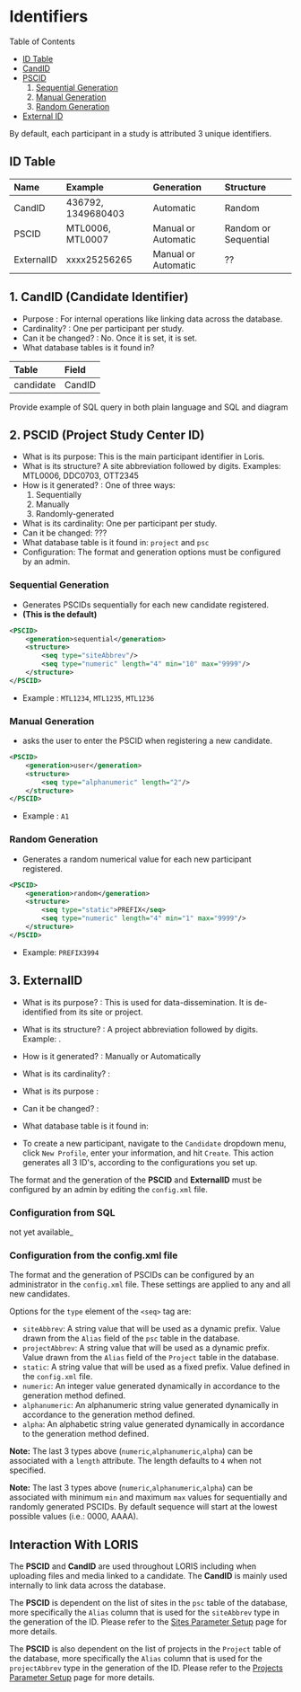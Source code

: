 # Identifiers

Table of Contents
- [ID Table](#id-table)
- [CandID](#CandID-Candidate-Identifier)
- [PSCID](#PSCID-Project-Study-Center-ID)
    1. [Sequential Generation](#Sequential-Generation)
    2. [Manual Generation](#Manual-Generation)
    3. [Random Generation](#Random-Generation)
- [External ID](#External-ID)

By default, each participant in a study is attributed 3 unique identifiers.

## ID Table

|Name|Example|Generation|Structure
|:--|:--|:--|:--|
|CandID|436792, 1349680403|Automatic|Random|
|PSCID|MTL0006, MTL0007|Manual or Automatic|Random or Sequential|
|ExternalID|xxxx25256265|Manual or Automatic| ??



## 1. CandID (Candidate Identifier)
- Purpose : For internal operations like linking data across the database.
- Cardinality? : One per participant per study.
- Can it be changed? : No. Once it is set, it is set.
- What database tables is it found in?  

|Table|Field|
|:--|:--|
|candidate|CandID||

Provide example of SQL query in both plain language and SQL and diagram






## 2. PSCID (Project Study Center ID)

- What is its purpose: This is the main participant identifier in Loris.
- What is its structure? A site abbreviation followed by digits. Examples: MTL0006, DDC0703, OTT2345
- How is it generated? : One of three ways:
    1. Sequentially
    2. Manually
    3. Randomly-generated
- What is its cardinality: One per participant per study.
- Can it be changed: ???
- What database table is it found in: `project` and `psc`
- Configuration: The format and generation options must be configured by an admin. 

### Sequential Generation

- Generates PSCIDs sequentially for each new candidate registered.
- **(This is the default)**

```xml
<PSCID>
    <generation>sequential</generation> 
    <structure>
        <seq type="siteAbbrev"/>
        <seq type="numeric" length="4" min="10" max="9999"/>
    </structure>
</PSCID>
``` 

- Example : `MTL1234`, `MTL1235`, `MTL1236`


### Manual Generation

- asks the user to enter the PSCID when registering a new candidate.

```xml
<PSCID> 
    <generation>user</generation> 
    <structure>
        <seq type="alphanumeric" length="2"/>
    </structure>
</PSCID>
```

- Example : `A1`

### Random Generation

- Generates a random numerical value for each new participant registered.

```xml
<PSCID>
    <generation>random</generation> 
    <structure>
        <seq type="static">PREFIX</seq>
        <seq type="numeric" length="4" min="1" max="9999"/>
    </structure>
</PSCID>
```

 - Example: `PREFIX3994`

## 3. ExternalID

- What is its purpose? : This is used for data-dissemination. It is de-identified from its site or project.
- What is its structure? : A project abbreviation followed by digits. Example: .
- How is it generated? : Manually or Automatically
- What is its cardinality? :
- What is its purpose :
- Can it be changed? :
- What database table is it found in:

- To create a new participant, navigate to the `Candidate` dropdown menu, click `New Profile`, enter your information, and hit `Create`. This action generates all 3 ID's, according to the configurations you set up.

The format and the generation of the **PSCID** and **ExternalID** must be configured by an admin by editing the `config.xml` file.

### Configuration from SQL

not yet available_

### Configuration from the config.xml file

The format and the generation of PSCIDs can be configured by an administrator in the `config.xml` file. These settings are applied to any and all new candidates.


 Options for the `type` element of the `<seq>` tag are:

  - `siteAbbrev`: A string value that will be used as a dynamic prefix. Value drawn from the `Alias` 
  field of the `psc` table in the database.
  - `projectAbbrev`: A string value that will be used as a dynamic prefix. Value drawn from the `Alias` 
  field of the `Project` table in the database.
  - `static`: A string value that will be used as a fixed prefix. Value defined in the `config.xml` file.
  - `numeric`: An integer value generated dynamically in accordance to the generation method defined.
  - `alphanumeric`: An alphanumeric string value generated dynamically in accordance to the generation method defined. 
  - `alpha`: An alphabetic string value generated dynamically in accordance to the generation method defined.

 **Note:** The last 3 types above (`numeric`,`alphanumeric`,`alpha`) can be associated with 
  a `length` attribute. The length defaults to `4` when not specified.
  
 **Note:** The last 3 types above (`numeric`,`alphanumeric`,`alpha`) can be associated with 
  minimum `min` and maximum `max` values for sequentially and randomly generated PSCIDs. 
  By default sequence will start at the lowest possible values (i.e.: 0000, AAAA).

## Interaction With LORIS

 The **PSCID** and **CandID** are used throughout LORIS including when uploading files and media linked to a candidate. The **CandID** is mainly used internally to link data across the database.

 The **PSCID** is dependent on the list of sites in the `psc` table of the database, more specifically the `Alias` column that is used for the `siteAbbrev` type in the generation of the ID. Please refer to the [Sites Parameter Setup](03_Sites.md) page for more details.
 
  The **PSCID** is also dependent on the list of projects in the `Project` table of the database, more specifically the `Alias` column that is used for the `projectAbbrev` type in the generation of the ID. Please refer to the [Projects Parameter Setup](02_Projects.md) page for more details.


